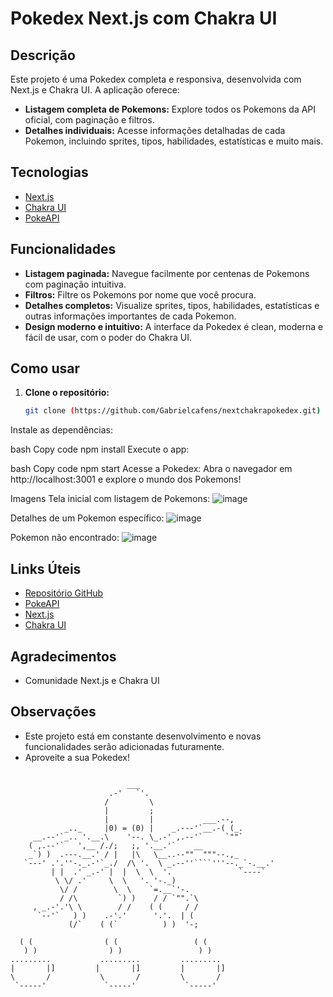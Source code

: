 # Pokedex Next.js com Chakra UI

## Descrição

Este projeto é uma Pokedex completa e responsiva, desenvolvida com Next.js e Chakra UI. A aplicação oferece:

- **Listagem completa de Pokemons:** Explore todos os Pokemons da API oficial, com paginação e filtros.
- **Detalhes individuais:** Acesse informações detalhadas de cada Pokemon, incluindo sprites, tipos, habilidades, estatísticas e muito mais.

## Tecnologias

- [Next.js](https://nextjs.org/)
- [Chakra UI](https://chakra-ui.com/)
- [PokeAPI](https://pokeapi.co/)

## Funcionalidades

- **Listagem paginada:** Navegue facilmente por centenas de Pokemons com paginação intuitiva.
- **Filtros:** Filtre os Pokemons por nome que você procura.
- **Detalhes completos:** Visualize sprites, tipos, habilidades, estatísticas e outras informações importantes de cada Pokemon.
- **Design moderno e intuitivo:** A interface da Pokedex é clean, moderna e fácil de usar, com o poder do Chakra UI.

## Como usar

1. **Clone o repositório:**
   ```bash
   git clone (https://github.com/Gabrielcafens/nextchakrapokedex.git)
Instale as dependências:

bash
Copy code
npm install
Execute o app:

bash
Copy code
npm start
Acesse a Pokedex:
Abra o navegador em http://localhost:3001 e explore o mundo dos Pokemons!

Imagens
Tela inicial com listagem de Pokemons: ![image](https://github.com/Gabrielcafens/nextchakrapokedex/assets/95833512/371aee59-8e1c-4a8d-9220-6753e42e9b7e)

Detalhes de um Pokemon específico: ![image](https://github.com/Gabrielcafens/nextchakrapokedex/assets/95833512/31d01445-355b-4465-9a20-8da00639b22a)

Pokemon não encontrado: ![image](https://github.com/Gabrielcafens/nextchakrapokedex/assets/95833512/202b13a5-dd8d-47ab-9750-04b3490740e9)

## Links Úteis

- [Repositório GitHub](https://github.com/seu_usuario/pokedex-nextjs.git)
- [PokeAPI](https://pokeapi.co/)
- [Next.js](https://nextjs.org/)
- [Chakra UI](https://chakra-ui.com/)

## Agradecimentos

- Comunidade Next.js e Chakra UI

## Observações

- Este projeto está em constante desenvolvimento e novas funcionalidades serão adicionadas futuramente.
- Aproveite a sua Pokedex!

```                         ___

                          ___
                      .-'   `'.
                     /         \
                     |         ;
                     |         |           ___.--,
            _.._     |0) = (0) |    _.---'`__.-( (_.
     __.--'`_.. '.__.\    '--. \_.-' ,.--'`     `""`
    ( ,.--'`   ',__ /./;   ;, '.__.'`    __
    _`) )  .---.__.' / |   |\   \__..--""  """--.,_
   `---' .'.''-._.-'`_./  /\ '.  \ _.--''````'''--._`-.__.'
         | |  .' _.-' |  |  \  \  '.               `----`
          \ \/ .'     \  \   '. '-._)
           \/ /        \  \    `=.__`'-.
           / /\         `) )    / / `"".`\
     , _.-'.'\ \        / /    ( (     / /
      `--'`   ) )    .-'.'      '.'.  | (
             (/`    ( (`          ) )  '-;    
            
  ( (                ( (                 ( (                
   ) )                ) )                 ) )               
.........           .........         .........           
|       |]         |       |]         |       |]                
\       /           \       /         \       /              
 `-----'             `-----'           `-----'  
